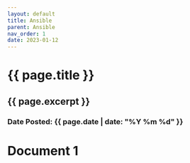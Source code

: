 ```yaml
---
layout: default
title: Ansible
parent: Ansible
nav_order: 1
date: 2023-01-12
---
```

<h1>{{ page.title }}</h1>
<h2>{{ page.excerpt }}</h2>
<h3>Date Posted: {{ page.date | date: "%Y %m %d" }}</h3>


# Document 1